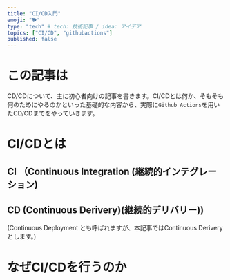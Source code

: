 ```yaml
---
title: "CI/CD入門"
emoji: "🐕"
type: "tech" # tech: 技術記事 / idea: アイデア
topics: ["CI/CD", "githubactions"]
published: false
---
```


# この記事は
CD/CDについて、主に初心者向けの記事を書きます。CI/CDとは何か、そもそも何のためにやるのかといった基礎的な内容から、実際に`Github Actions`を用いたCD/CDまでをやっていきます。

# CI/CDとは
## CI （Continuous Integration (継続的インテグレーション)

## CD (Continuous Derivery)(継続的デリバリー))
(Continuous Deployment とも呼ばれますが、本記事ではContinuous Deriveryとします。)

# なぜCI/CDを行うのか
